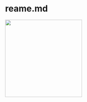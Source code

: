 # reame.md

<img src="https://github.com/GaganChaudhary6378/reame.md/blob/main/github%20gif.gif" width="250" height="250"/>
